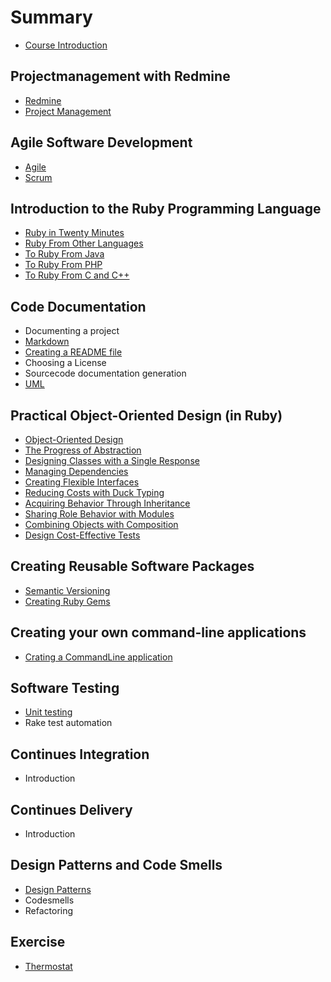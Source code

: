 # Summary

* [Course Introduction](README.md)

## Projectmanagement with Redmine

* [Redmine](redmine/redmine.md)
* [Project Management](redmine/projectmanagement.md)

## Agile Software Development

* [Agile](agile/agile.md)
* [Scrum](agile/scrum.md)

## Introduction to the Ruby Programming Language

* [Ruby in Twenty Minutes](ruby/ruby_in_twenty_minutes.md)
* [Ruby From Other Languages](ruby/ruby_from_other_languages.md)
* [To Ruby From Java](ruby/to_ruby_from_java.md)
* [To Ruby From PHP](ruby/to_ruby_from_php.md)
* [To Ruby From C and C++](ruby/to_ruby_from_c_and_c++.md)

## Code Documentation

* Documenting a project
* [Markdown](documentation/markdown.md)
* [Creating a README file](documentation/creating-a-readme.md)
* Choosing a License
* Sourcecode documentation generation
* [UML](documentation/uml.md)

## Practical Object-Oriented Design \(in Ruby\)

* [Object-Oriented Design](POODR/object-oriented_design.md)
* [The Progress of Abstraction](the_progress_of_abstraction/the_progress_of_abstraction.md)
* [Designing Classes with a Single Response](POODR/designing_classes_with_a_single_response.md)
* [Managing Dependencies](POODR/managing_dependencies.md)
* [Creating Flexible Interfaces](POODR/creating_flexible_interfaces.md)
* [Reducing Costs with Duck Typing](POODR/reducing_costs_with_duck_typing.md)
* [Acquiring Behavior Through Inheritance](POODR/acquiring_behavior_through_inheritance.md)
* [Sharing Role Behavior with Modules](POODR/sharing_role_behavior_with_modules.md)
* [Combining Objects with Composition](POODR/combining_objects_with_composition.md)
* [Design Cost-Effective Tests](POODR/design_cost-effective_tests.md)

## Creating Reusable Software Packages

* [Semantic Versioning](ruby-gems/semantic-versioning.md)
* [Creating Ruby Gems](ruby-gems/creating_ruby_gems.md)

## Creating your own command-line applications

* [Crating a CommandLine application](ruby-cli/crating_a_commandline_application.md)

## Software Testing

* [Unit testing](unit_testing/unit_testing.md)
* Rake test automation

## Continues Integration

* Introduction

## Continues Delivery

* Introduction 

## Design Patterns and Code Smells

* [Design Patterns](designpatterns/design_patterns.md)
* Codesmells
* Refactoring

## Exercise

* [Thermostat](excercise/thermostat.md)

